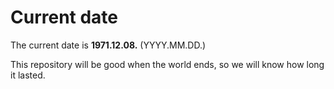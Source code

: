 # Current date

The current date is **1971.12.08.** (YYYY.MM.DD.)

This repository will be good when the world ends, so we will know how long it lasted.
